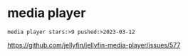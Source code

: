 # media player

~~~
media player stars:>9 pushed:>2023-03-12
~~~

https://github.com/jellyfin/jellyfin-media-player/issues/577
